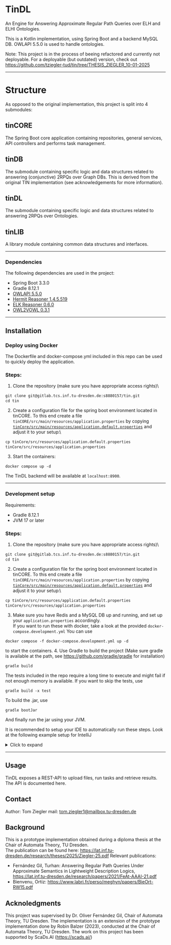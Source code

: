 # TinDL
An Engine for Answering Approximate Regular Path Queries over ELH and ELHI Ontologies.

This is a Kotlin implementation, using Spring Boot and a backend MySQL DB. OWLAPI 5.5.0 is used to handle ontologies.

Note: This project is in the process of beeing refactored and currently not deployable. For a deployable (but outdated) version, check out https://github.com/tziegler-tud/tin/tree/THESIS_ZIEGLER_10-01-2025

---
# Structure
As opposed to the original implementation, this project is split into 4 submodules:

## tinCORE
The Spring Boot core application containing repositories, general services, API controllers and performs task management.

## tinDB
The submodule containing specific logic and data structures related to answering (conjunctive) 2RPQs over Graph DBs. This is derived from the original TIN implementation (see acknowledgements for more information).

## tinDL
The submodule containing specific logic and data structures related to answering 2RPQs over Ontologies.

## tinLIB
A library module containing common data structures and interfaces.

---
### Dependencies

The following dependencies are used in the project:
- Spring Boot 3.3.0
- Gradle 8.12.1
- [OWLAPI 5.5.0](https://github.com/owlcs/owlapi)
- [Hermit Reasoner 1.4.5.519](http://www.hermit-reasoner.com/)
- [ELK Reasoner 0.6.0](https://github.com/liveontologies/elk-reasoner)
- [OWL2VOWL 0.3.1](https://github.com/VisualDataWeb/OWL2VOWL)

---
## Installation
### Deploy using Docker

The Dockerfile and docker-compose.yml included in this repo can be used to quickly deploy the application.

### Steps:
1. Clone the repository (make sure you have appropriate access rights)\
```
git clone git@gitlab.tcs.inf.tu-dresden.de:s8880157/tin.git
cd tin
```
2. Create a configuration file for the spring boot environment located in tinCORE. To this end create a file ```tinCORE/src/main/resources/application.properties``` by copying [```tinCore/src/main/resources/application.default.properties```](-/blob/main/src/main/resources/application.default.properties) and adjust it to your setup:\
```
cp tinCore/src/resources/application.default.properties tinCore/src/resources/application.properties
```

3. Start the containers:
```
docker compose up -d
```
The TinDL backend will be available at ```localhost:8900```.

---

### Development setup
Requirements:
- Gradle 8.12.1
- JVM 17 or later

### Steps:
1. Clone the repository (make sure you have appropriate access rights)\
```
git clone git@gitlab.tcs.inf.tu-dresden.de:s8880157/tin.git
cd tin
```
2. Create a configuration file for the spring boot environment located in tinCORE. To this end create a file ```tinCORE/src/main/resources/application.properties``` by copying [```tinCore/src/main/resources/application.default.properties```](-/blob/main/src/main/resources/application.default.properties) and adjust it to your setup:\
```
cp tinCore/src/resources/application.default.properties tinCore/src/resources/application.properties
```
3. Make sure you have Redis and a MySQL DB up and running, and set up your ```application.properties``` accordingly.\
   If you want to run these with docker, take a look at the provided ```docker-compose.development.yml```
   You can use
```
docker compose -f docker-compose.development.yml up -d
```
to start the containers.
4. Use Gradle to build the project (Make sure gradle is available at the path, see https://github.com/gradle/gradle for installation)
```
gradle build
```
The tests included in the repo require a long time to execute and might fail if not enough memory is available. If you want to skip the tests, use
```
gradle build -x test
```
To build the .jar, use
```
gradle bootJar
```
And finally run the jar using your JVM.

It is recommended to setup your IDE to automatically run these steps. Look at the following example setup for IntelliJ
<details>
<summary>Click to expand</summary>
   Note: You may exclude the gradle tasks bootJar and publishToMavenLocal from this, but be sure to run these tasks whenever you changed Controllers or DataClasses (else the Typescript Generator will fail due to an outdated jar file)!

![Example Configuration Tin](src/main/resources/example_run_config_tin.png)

</details>

---
## Usage

TinDL exposes a REST-API to upload files, run tasks and retrieve results. The API is documented here.



## Contact

Author: Tom Ziegler
mail: tom.ziegler1@mailbox.tu-dresden.de

## Background

This is a prototype implementation obtained during a diploma thesis at the Chair of Automata Theory, TU Dresden.\
The publication can be found here: https://lat.inf.tu-dresden.de/research/theses/2025/Ziegler-25.pdf
Relevant publications:
- Fernández Gil, Turhan: Answering Regular Path Queries Under Approximate Semantics in Lightweight Description Logics, https://lat.inf.tu-dresden.de/research/papers/2021/FeAt-AAAI-21.pdf
- Bienvenu, Ortiz: https://www.labri.fr/perso/meghyn/papers/BieOrt-RW15.pdf

## Acknoledgments

This project was supervised by Dr. Oliver Fernández Gil, Chair of Automata Theory, TU Dresden.
The implementation is an extension of the prototype implementation done by Robin Balzer (2023), conducted at the Chair of Automata Theory, TU Dresden.
The work on this project has been supported by ScaDs.AI (https://scads.ai/)
